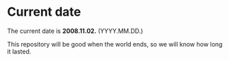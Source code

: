 # Current date

The current date is **2008.11.02.** (YYYY.MM.DD.)

This repository will be good when the world ends, so we will know how long it lasted.